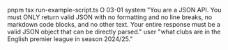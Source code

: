pnpm tsx run-example-script.ts O 03-01 system "You are a JSON API. You must ONLY return valid JSON with no formatting and no line breaks, no markdown code blocks, and no other text. Your entire response must be a valid JSON object that can be directly parsed." user "what clubs are in the English premier league in season 2024/25."
